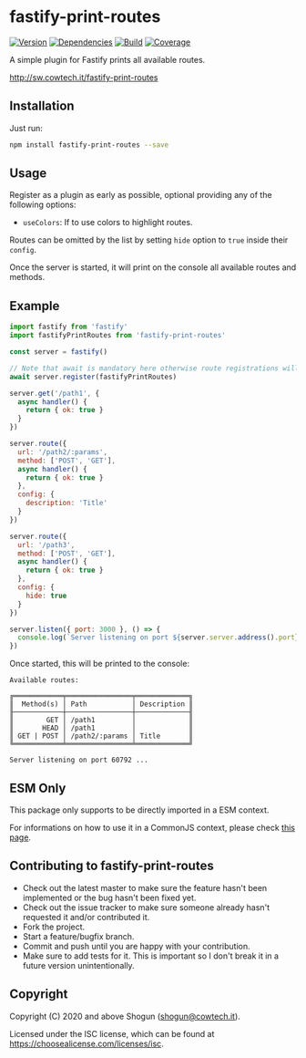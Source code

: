 # fastify-print-routes

[![Version](https://img.shields.io/npm/v/fastify-print-routes.svg)](https://npm.im/fastify-print-routes)
[![Dependencies](https://img.shields.io/librariesio/release/npm/fastify-print-routes)](https://libraries.io/npm/fastify-print-routes)
[![Build](https://github.com/ShogunPanda/fastify-print-routes/workflows/CI/badge.svg)](https://github.com/ShogunPanda/fastify-print-routes/actions?query=workflow%3ACI)
[![Coverage](https://img.shields.io/codecov/c/gh/ShogunPanda/fastify-print-routes?token=FQ4HHLINJ8)](https://codecov.io/gh/ShogunPanda/fastify-print-routes)

A simple plugin for Fastify prints all available routes.

http://sw.cowtech.it/fastify-print-routes

## Installation

Just run:

```bash
npm install fastify-print-routes --save
```

## Usage

Register as a plugin as early as possible, optional providing any of the following options:

- `useColors`: If to use colors to highlight routes.

Routes can be omitted by the list by setting `hide` option to `true` inside their `config`.

Once the server is started, it will print on the console all available routes and methods.

## Example

```js
import fastify from 'fastify'
import fastifyPrintRoutes from 'fastify-print-routes'

const server = fastify()

// Note that await is mandatory here otherwise route registrations will be lost
await server.register(fastifyPrintRoutes)

server.get('/path1', {
  async handler() {
    return { ok: true }
  }
})

server.route({
  url: '/path2/:params',
  method: ['POST', 'GET'],
  async handler() {
    return { ok: true }
  },
  config: {
    description: 'Title'
  }
})

server.route({
  url: '/path3',
  method: ['POST', 'GET'],
  async handler() {
    return { ok: true }
  },
  config: {
    hide: true
  }
})

server.listen({ port: 3000 }, () => {
  console.log(`Server listening on port ${server.server.address().port} ...`)
})
```

Once started, this will be printed to the console:

```
Available routes:

╔════════════╤════════════════╤═════════════╗
║  Method(s) │ Path           │ Description ║
╟────────────┼────────────────┼─────────────╢
║        GET │ /path1         │             ║
║       HEAD │ /path1         │             ║
║ GET | POST │ /path2/:params │ Title       ║
╚════════════╧════════════════╧═════════════╝

Server listening on port 60792 ...
```

## ESM Only

This package only supports to be directly imported in a ESM context.

For informations on how to use it in a CommonJS context, please check [this page](https://gist.github.com/ShogunPanda/fe98fd23d77cdfb918010dbc42f4504d).

## Contributing to fastify-print-routes

- Check out the latest master to make sure the feature hasn't been implemented or the bug hasn't been fixed yet.
- Check out the issue tracker to make sure someone already hasn't requested it and/or contributed it.
- Fork the project.
- Start a feature/bugfix branch.
- Commit and push until you are happy with your contribution.
- Make sure to add tests for it. This is important so I don't break it in a future version unintentionally.

## Copyright

Copyright (C) 2020 and above Shogun (shogun@cowtech.it).

Licensed under the ISC license, which can be found at https://choosealicense.com/licenses/isc.
